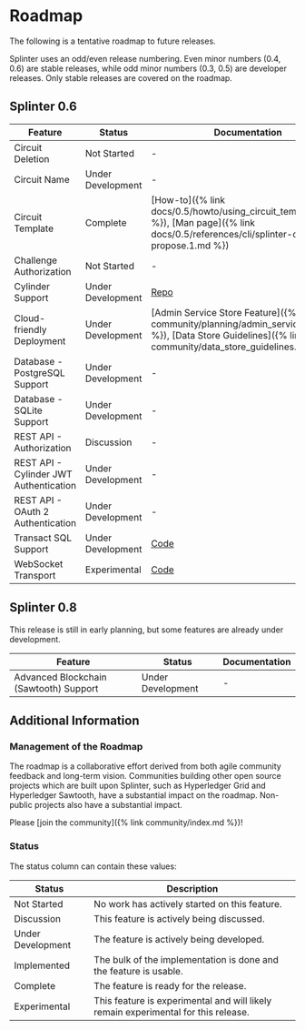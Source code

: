 # Roadmap

<!--
  Copyright 2018-2020 Cargill Incorporated
  Licensed under Creative Commons Attribution 4.0 International License
  https://creativecommons.org/licenses/by/4.0/
-->

The following is a tentative roadmap to future releases.

Splinter uses an odd/even release numbering. Even minor numbers (0.4, 0.6) are
stable releases, while odd minor numbers (0.3, 0.5) are developer releases.
Only stable releases are covered on the roadmap.


## Splinter 0.6

| Feature | Status | Documentation |
| ------- | ------ | ------------- |
| Circuit Deletion | Not Started | - |
| Circuit Name | Under Development | - |
| Circuit Template | Complete | [How-to]({% link docs/0.5/howto/using_circuit_templates.md %}), [Man page]({% link docs/0.5/references/cli/splinter-circuit-propose.1.md %}) |
| Challenge Authorization | Not Started | - |
| Cylinder Support | Under Development | [Repo](https://github.com/Cargill/cylinder) |
| Cloud-friendly Deployment | Under Development | [Admin Service Store Feature]({% link community/planning/admin_service_store.md %}), [Data Store Guidelines]({% link community/data_store_guidelines.md %}) |
| Database - PostgreSQL Support | Under Development | - |
| Database - SQLite Support | Under Development | - |
| REST API - Authorization | Discussion | - |
| REST API - Cylinder JWT Authentication | Under Development | - |
| REST API - OAuth 2 Authentication | Under Development | - |
| Transact SQL Support | Under Development | [Code](https://github.com/hyperledger/transact/tree/master/libtransact/src/database) |
| WebSocket Transport | Experimental | [Code](https://github.com/Cargill/splinter/tree/master/libsplinter/src/transport/ws) |

## Splinter 0.8

This release is still in early planning, but some features are already under
development.

| Feature | Status | Documentation |
| ------- | ------ | ------------- |
| Advanced Blockchain (Sawtooth) Support | Under Development | - |

## Additional Information

### Management of the Roadmap

The roadmap is a collaborative effort derived from both agile community
feedback and long-term vision. Communities building other open source projects
which are built upon Splinter, such as Hyperledger Grid and Hyperledger
Sawtooth, have a substantial impact on the roadmap. Non-public projects also
have a substantial impact.

Please [join the community]({% link community/index.md %})!

### Status

The status column can contain these values:

| Status | Description |
| --- | --- |
| Not Started | No work has actively started on this feature. |
| Discussion | This feature is actively being discussed. |
| Under Development | The feature is actively being developed. |
| Implemented | The bulk of the implementation is done and the feature is usable. |
| Complete | The feature is ready for the release. |
| Experimental | This feature is experimental and will likely remain experimental for this release. |
